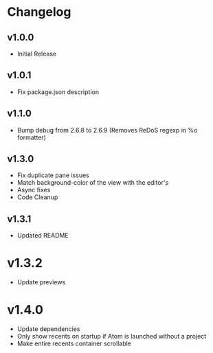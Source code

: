 # Changelog

## v1.0.0
- Initial Release

## v1.0.1
- Fix package.json description

## v1.1.0
- Bump debug from 2.6.8 to 2.6.9 (Removes ReDoS regexp in %o formatter)

## v1.3.0
 - Fix duplicate pane issues
 - Match background-color of the view with the editor's
 - Async fixes
 - Code Cleanup

## v1.3.1
 - Updated README

# v1.3.2
 - Update previews

# v1.4.0
 - Update dependencies
 - Only show recents on startup if Atom is launched without a project
 - Make entire recents container scrollable